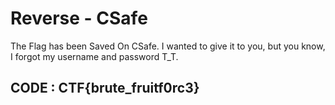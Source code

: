# Reverse - CSafe

The Flag has been Saved On CSafe.
I wanted to give it to you, but you know, I forgot my username and password T_T.

## CODE : CTF{brute_fruitf0rc3}
